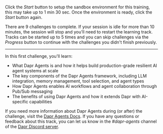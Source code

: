 Click the *Start* button to setup the sandbox environment for this training, this may take up to 1 min 30 sec. Once the environment is ready, click the *Start* button again.

There are 9 challenges to complete. If your session is idle for more than 10 minutes, the session will stop and you'll need to restart the learning track. Tracks can be started up to 5 times and you can skip challenges via the *Progress* button to continue with the challenges you didn't finish previously.

---
In this first challenge, you'll learn:

- What Dapr Agents is and how it helps build production-grade resilient AI agent systems at scale
- The key components of the Dapr Agents framework, including LLM integration, memory management, tool selection, and agent types
- How Dapr Agents enables AI workflows and agent collaboration through Pub/Sub messaging
- The benefits of using Dapr Agents and how it extends Dapr with AI-specific capabilities

If you need more information about Dapr Agents during (or after) the challenge, visit the [Dapr Agents Docs](https://dapr.github.io/dapr-agents/). If you have any questions or feedback about this track, you can let us know in the *#dapr-agents* channel of the [Dapr Discord server](https://bit.ly/dapr-discord).